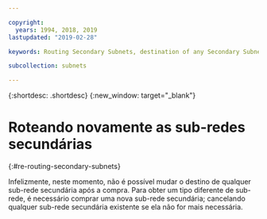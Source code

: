 ```yaml
---

copyright:
  years: 1994, 2018, 2019
lastupdated: "2019-02-28"

keywords: Routing Secondary Subnets, destination of any Secondary Subnet, different type of subnet

subcollection: subnets

---
```


{:shortdesc: .shortdesc}
{:new_window: target="_blank"}

# Roteando novamente as sub-redes secundárias
{:#re-routing-secondary-subnets}

Infelizmente, neste momento, não é possível mudar o destino de qualquer sub-rede secundária após a compra. Para obter um tipo diferente de sub-rede, é necessário comprar uma nova sub-rede secundária; cancelando qualquer sub-rede secundária existente se ela não for mais necessária.
